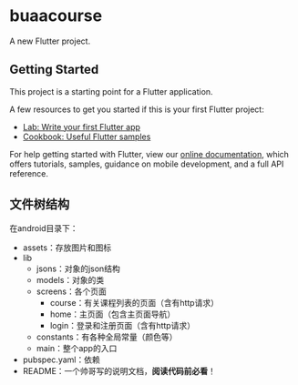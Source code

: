 # buaacourse

A new Flutter project.

## Getting Started

This project is a starting point for a Flutter application.

A few resources to get you started if this is your first Flutter project:

- [Lab: Write your first Flutter app](https://flutter.dev/docs/get-started/codelab)
- [Cookbook: Useful Flutter samples](https://flutter.dev/docs/cookbook)

For help getting started with Flutter, view our
[online documentation](https://flutter.dev/docs), which offers tutorials,
samples, guidance on mobile development, and a full API reference.

## 文件树结构

在android目录下：

* assets：存放图片和图标
* lib
  * jsons：对象的json结构
  * models：对象的类
  * screens：各个页面
    * course：有关课程列表的页面（含有http请求）
    * home：主页面（包含主页面导航）
    * login：登录和注册页面（含有http请求）
  * constants：有各种全局常量（颜色等）
  * main：整个app的入口
* pubspec.yaml：依赖
* README：一个帅哥写的说明文档，**阅读代码前必看**！
